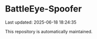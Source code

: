# BattleEye-Spoofer

Last updated: 2025-06-18 18:24:35

This repository is automatically maintained.
